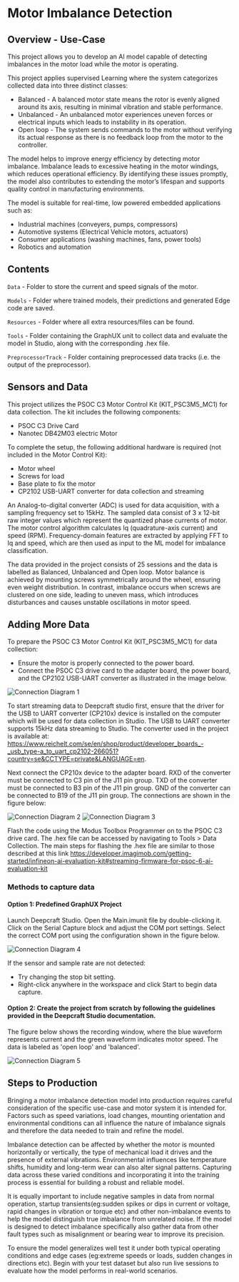 ﻿# Motor Imbalance Detection

## Overview - Use-Case

This project allows you to develop an AI model capable of detecting imbalances in the motor load while the motor is operating.

This project applies supervised Learning where the system categorizes collected data into three distinct classes: 
+ Balanced - A balanced motor state means the rotor is evenly aligned around its axis, resulting in minimal vibration and stable performance.
+ Unbalanced - An unbalanced motor experiences uneven forces or electrical inputs which leads to instability in its operation.
+ Open loop - The system sends commands to the motor without verifying its actual response as there is no feedback loop from the motor to 
              the controller.

The model helps to improve energy efficiency by detecting motor imbalance. Imbalance leads to excessive heating in the motor windings, 
which reduces operational efficiency. By identifying these issues promptly, the model also contributes to extending the motor’s lifespan 
and supports quality control in manufacturing environments.

The model is suitable for real-time, low powered embedded applications such as:
- Industrial machines (conveyers, pumps, compressors)
- Automotive systems (Electrical Vehicle motors, actuators)
- Consumer applications (washing machines, fans, power tools)
- Robotics and automation


## Contents

`Data` 	- Folder to store the current and speed signals of the motor.

`Models` - Folder where trained models, their predictions and generated Edge code are saved. 

`Resources` - Folder where all extra resources/files can be found.

`Tools`	- Folder containing the GraphUX unit to collect data and evaluate the model in Studio, along with the corresponding .hex file.

`PreprocessorTrack` - Folder containing preprocessed data tracks (i.e. the output of the preprocessor).

## Sensors and Data

This project utilizes the PSOC C3 Motor Control Kit (KIT_PSC3M5_MC1) for data collection. The kit includes the following components: 
- PSOC C3 Drive Card
- Nanotec DB42M03 electric Motor

To complete the setup, the following additional hardware is required (not included in the Motor Control Kit):

- Motor wheel
- Screws for load
- Base plate to fix the motor
- CP2102 USB-UART converter for data collection and streaming

An Analog-to-digital converter (ADC) is used for data acquisition, with a sampling frequency set to 15kHz. The sampled data consist of 3 x 12-bit
raw integer values which represent the quantized phase currents of motor. The motor control algorithm calculates Iq (quadrature-axis current) and 
speed (RPM). Frequency-domain features are extracted by applying FFT to Iq and speed, which are then used as input to the ML model for imbalance
classification.

The data provided in the project consists of 25 sessions and the data is labelled as Balanced, Unbalanced and Open loop.
Motor balance is achieved by mounting screws symmetrically around the wheel, ensuring even weight distribution. In contrast, 
imbalance occurs when screws are clustered on one side, leading to uneven mass, which introduces disturbances and causes unstable 
oscillations in motor speed.

## Adding More Data

To prepare the PSOC C3 Motor Control Kit (KIT_PSC3M5_MC1) for data collection:
- Ensure the motor is properly connected to the power board.
- Connect the PSOC C3 drive card to the adapter board, the power board, and the CP2102 USB-UART converter as illustrated in the image below.


![Connection Diagram 1](./Resources/image1.png)

To start streaming data to Deepcraft studio first, ensure that the driver for the USB to UART converter (CP210x) device is installed on the 
computer which will be used for data collection in Studio. The USB to UART converter supports 15kHz data streaming to Studio. The converter used in the project
is available at:
https://www.reichelt.com/se/en/shop/product/developer_boards_-_usb_type-a_to_uart_cp2102-266051?country=se&CCTYPE=private&LANGUAGE=en.

Next connect the CP210x device to the adapter board. RXD of the converter must be 
connected to C3 pin of the J11 pin group. TXD of the converter must be connected to B3 pin of the J11 pin group. GND of the converter can be 
connected to B19 of the J11 pin group. The connections are shown in the figure below:

![Connection Diagram 2](./Resources/image2.png)
![Connection Diagram 3](./Resources/image3.png)


Flash the code using the Modus Toolbox Programmer on to the PSOC C3 drive card. The .hex file can be accessed by navigating to 
Tools > Data Collection. The main steps for flashing the .hex file are similar to those described at this link
https://developer.imagimob.com/getting-started/infineon-ai-evaluation-kit#streaming-firmware-for-psoc-6-ai-evaluation-kit

### Methods to capture data 

#### Option 1: Predefined GraphUX Project

Launch Deepcraft Studio. Open the Main.imunit file by double-clicking it. Click on the Serial Capture block and adjust the COM port 
settings. Select the correct COM port using the configuration shown in the figure below.

![Connection Diagram 4](./Resources/image4.png)

If the sensor and sample rate are not detected:

+ Try changing the stop bit setting.
+ Right-click anywhere in the workspace and click Start to begin data capture.

#### Option 2: Create the project from scratch by following the guidelines provided in the Deepcraft Studio documentation.

The figure below shows the recording window, where the blue waveform represents current and the green waveform indicates motor speed. 
The data is labeled as 'open loop' and 'balanced'.

![Connection Diagram 5](./Resources/image5.png)

## Steps to Production

Bringing a motor imbalance detection model into production requires careful consideration of the specific use-case and motor system it is intended for. Factors such as speed variations, load changes, mounting orientation and environmental conditions can all influence the nature of imbalance signals and therefore the data needed to train and refine the model.

Imbalance detection can be affected by whether the motor is mounted horizontally or vertically, the type of mechanical load it drives and the presence of external vibrations. Environmental influences like temperature shifts, humidity and long-term wear can also alter signal patterns. Capturing data across these varied conditions and incorporating it into the training process is essential for building a robust and reliable model.

It is equally important to include negative samples in data from normal operation, startup transients(eg:sudden spikes or dips in current or voltage, rapid changes in vibration or torque etc) and other non-imbalance events to help the model distinguish true imbalance from unrelated noise. If the model is designed to detect imbalance specifically also gather data from other fault types such as misalignment or bearing wear to improve its precision.

To ensure the model generalizes well test it under both typical operating conditions and edge cases (eg:extreme speeds or loads, sudden changes in directions etc). Begin with your test dataset but also run live sessions to evaluate how the model performs in real-world scenarios.